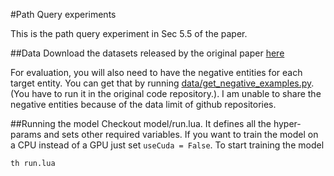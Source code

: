#Path Query experiments 

This is the path query experiment in Sec 5.5 of the paper.

##Data
Download the datasets released by the original paper [here](https://worksheets.codalab.org/worksheets/0xfcace41fdeec45f3bc6ddf31107b829f/)

For evaluation, you will also need to have the negative entities for each target entity. You can get that by running [data/get_negative_examples.py](data/get_negative_examples.py). (You have to run it in the original code repository.). I am unable to share the negative entities because of the data limit of github repositories.

##Running the model
Checkout model/run.lua. It defines all the hyper-params and sets other required variables. If you want to train the model on a CPU instead of a GPU just set ```useCuda = False```. To start training the model
```
th run.lua
```





